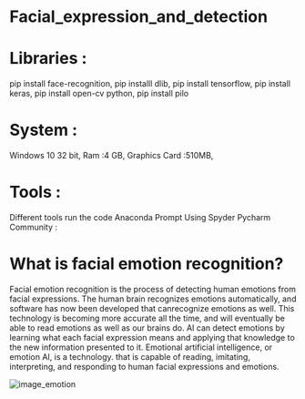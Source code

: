 
# Facial_expression_and_detection

# Libraries :
  pip install face-recognition,
  pip installl dlib,
  pip install tensorflow,
  pip install keras,
  pip install open-cv python,
  pip install pilo
 
 # System : 
  Windows 10 32 bit,
  Ram :4 GB,
  Graphics Card :510MB,
 
 # Tools : 
   Different tools run the code 
   Anaconda Prompt Using Spyder
   Pycharm Community :

# What is facial emotion recognition?
Facial emotion recognition is the process of detecting human emotions from facial expressions. The human brain recognizes emotions automatically, and software has now been developed that canrecognize emotions as well. This technology is becoming more accurate all the time, and will eventually be able to read emotions as well as our brains do.
AI can detect emotions by learning what each facial expression means and applying that knowledge to the new information presented to it. Emotional artificial intelligence, or emotion AI, is a technology.
that is capable of reading, imitating, interpreting, and responding to human facial expressions and emotions.


![image_emotion](https://user-images.githubusercontent.com/44410930/120114437-d35bcd80-c19c-11eb-96eb-37ae0e01634b.PNG)


